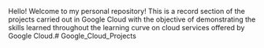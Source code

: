 Hello! Welcome to my personal repository! This is a record section of the projects carried out in Google Cloud with the objective of demonstrating the skills learned throughout the learning curve on cloud services offered by Google Cloud.# Google_Cloud_Projects
